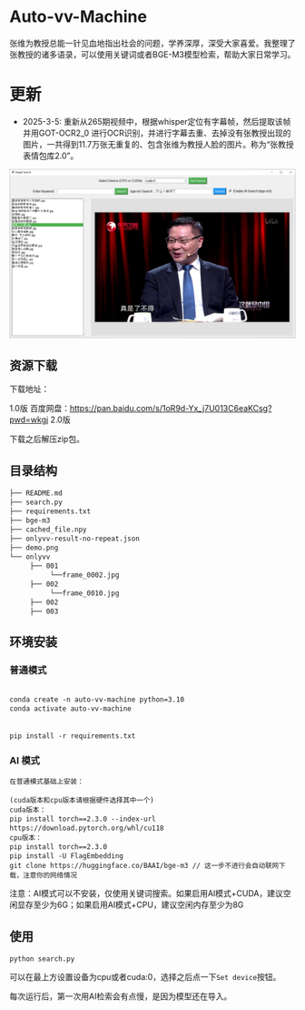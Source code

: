 # Auto-vv-Machine

张维为教授总能一针见血地指出社会的问题，学养深厚，深受大家喜爱。我整理了张教授的诸多语录，可以使用关键词或者BGE-M3模型检索，帮助大家日常学习。

# 更新
- 2025-3-5: 重新从265期视频中，根据whisper定位有字幕帧，然后提取该帧并用GOT-OCR2_0 进行OCR识别，并进行字幕去重、去掉没有张教授出现的图片，一共得到11.7万张无重复的、包含张维为教授人脸的图片。称为“张教授表情包库2.0”。


![demo.png](demo.png)

## 资源下载
下载地址：

1.0版 百度网盘：https://pan.baidu.com/s/1oR9d-Yx_j7U013C6eaKCsg?pwd=wkgj 
2.0版 

下载之后解压zip包。

## 目录结构
```
├── README.md
├── search.py
├── requirements.txt
├── bge-m3
├── cached_file.npy
├── onlyvv-result-no-repeat.json
├── demo.png
└── onlyvv
     ├── 001
          └──frame_0002.jpg
     ├── 002
          └──frame_0010.jpg
     ├── 002
     ├── 003
```


## 环境安装
### 普通模式
```

conda create -n auto-vv-machine python=3.10
conda activate auto-vv-machine


pip install -r requirements.txt
```

### AI 模式
```
在普通模式基础上安装：

(cuda版本和cpu版本请根据硬件选择其中一个)
cuda版本：
pip install torch==2.3.0 --index-url https://download.pytorch.org/whl/cu118
cpu版本：
pip install torch==2.3.0
pip install -U FlagEmbedding
git clone https://huggingface.co/BAAI/bge-m3 // 这一步不进行会自动联网下载，注意你的网络情况
```

注意：AI模式可以不安装，仅使用关键词搜索。如果启用AI模式+CUDA，建议空闲显存至少为6G；如果启用AI模式+CPU，建议空闲内存至少为8G

## 使用

```
python search.py
```


可以在最上方设置设备为cpu或者cuda:0，选择之后点一下``Set device``按钮。

每次运行后，第一次用AI检索会有点慢，是因为模型还在导入。

